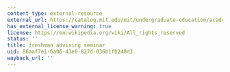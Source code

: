 ```yaml
---
content_type: external-resource
external_url: https://catalog.mit.edu/mit/undergraduate-education/academic-research-options/freshman-advising-seminars/
has_external_license_warning: true
license: https://en.wikipedia.org/wiki/All_rights_reserved
status: ''
title: freshman advising seminar
uid: 86aaf7e1-6a06-43e0-827d-036b1fb248d3
wayback_url: ''
---
```

